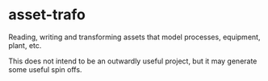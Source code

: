 # asset-trafo

Reading, writing and transforming assets that model processes, equipment, plant, etc.

This does not intend to be an outwardly useful project, but it may generate some useful spin offs.

